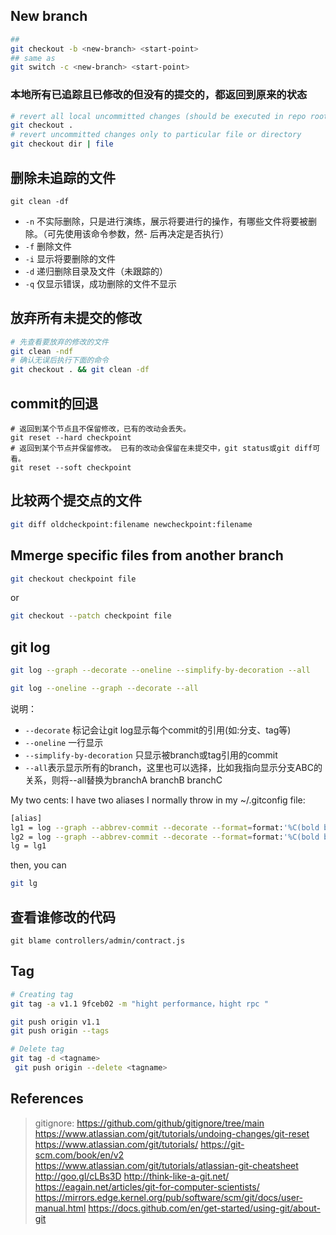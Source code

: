 ## New branch
```bash
## 
git checkout -b <new-branch> <start-point>
## same as
git switch -c <new-branch> <start-point>

```
 

### 本地所有已追踪且已修改的但没有的提交的，都返回到原来的状态
```bash
# revert all local uncommitted changes (should be executed in repo root):
git checkout .
# revert uncommitted changes only to particular file or directory
git checkout dir | file
```

## 删除未追踪的文件
```
git clean -df
```	
- `-n` 不实际删除，只是进行演练，展示将要进行的操作，有哪些文件将要被删除。（可先使用该命令参数，然- 后再决定是否执行）
- `-f` 删除文件
- `-i` 显示将要删除的文件
- `-d` 递归删除目录及文件（未跟踪的）
- `-q` 仅显示错误，成功删除的文件不显示


## 放弃所有未提交的修改
```bash
# 先查看要放弃的修改的文件
git clean -ndf
# 确认无误后执行下面的命令
git checkout . && git clean -df
```


## commit的回退
```
# 返回到某个节点且不保留修改，已有的改动会丢失。
git reset --hard checkpoint 
# 返回到某个节点并保留修改。 已有的改动会保留在未提交中，git status或git diff可看。
git reset --soft checkpoint
```

## 比较两个提交点的文件
```bash
git diff oldcheckpoint:filename newcheckpoint:filename
```

## Mmerge specific files from another branch
```bash
git checkout checkpoint file
```
or
```bash
git checkout --patch checkpoint file
```


## git log
```bash
git log --graph --decorate --oneline --simplify-by-decoration --all

git log --oneline --graph --decorate --all
```
说明：  
- `--decorate` 标记会让git log显示每个commit的引用(如:分支、tag等)
- `--oneline` 一行显示
- `--simplify-by-decoration` 只显示被branch或tag引用的commit
- `--all`表示显示所有的branch，这里也可以选择，比如我指向显示分支ABC的关系，则将--all替换为branchA branchB branchC


My two cents: I have two aliases I normally throw in my ~/.gitconfig file:
```bash
[alias]
lg1 = log --graph --abbrev-commit --decorate --format=format:'%C(bold blue)%h%C(reset) - %C(bold green)(%ar)%C(reset) %C(white)%s%C(reset) %C(dim white)- %an%C(reset)%C(auto)%d%C(reset)' --all
lg2 = log --graph --abbrev-commit --decorate --format=format:'%C(bold blue)%h%C(reset) - %C(bold cyan)%aD%C(reset) %C(bold green)(%ar)%C(reset)%C(auto)%d%C(reset)%n''          %C(white)%s%C(reset) %C(dim white)- %an%C(reset)'
lg = lg1
```

then, you can
```bash
git lg
```

## 查看谁修改的代码
```
git blame controllers/admin/contract.js 
```

## Tag

```bash
# Creating tag
git tag -a v1.1 9fceb02 -m "hight performance，hight rpc "

git push origin v1.1
git push origin --tags

# Delete tag
git tag -d <tagname>
 git push origin --delete <tagname>
```

## References
> gitignore: https://github.com/github/gitignore/tree/main
>https://www.atlassian.com/git/tutorials/undoing-changes/git-reset
>https://www.atlassian.com/git/tutorials/
>https://git-scm.com/book/en/v2
>https://www.atlassian.com/git/tutorials/atlassian-git-cheatsheet
>http://goo.gl/cLBs3D
>http://think-like-a-git.net/
>https://eagain.net/articles/git-for-computer-scientists/
>https://mirrors.edge.kernel.org/pub/software/scm/git/docs/user-manual.html
>https://docs.github.com/en/get-started/using-git/about-git
